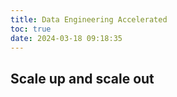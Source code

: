 ```yaml
---
title: Data Engineering Accelerated
toc: true
date: 2024-03-18 09:18:35
---
```


## Scale up and scale out


